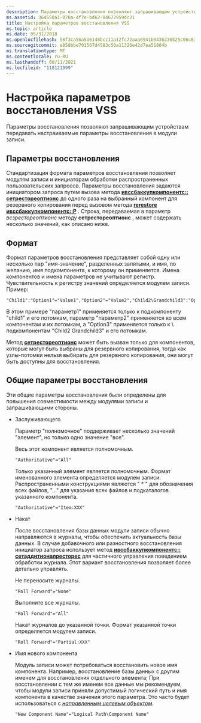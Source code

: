 ```yaml
---
description: Параметры восстановления позволяют запрашивающим устройствам передавать настраиваемые параметры восстановления в модули записи.
ms.assetid: 364550a1-070a-4f7e-bd62-84672959dc21
title: Настройка параметров восстановления VSS
ms.topic: article
ms.date: 05/31/2018
ms.openlocfilehash: 58f3ca56a516148bcc11a12fc72aaa6941b0436236525c06c63142107bd18b59
ms.sourcegitcommit: e858bbe701567d4583c50a11326e42d7ea51804b
ms.translationtype: MT
ms.contentlocale: ru-RU
ms.lasthandoff: 08/11/2021
ms.locfileid: "118121999"
---
```

# <a name="setting-vss-restore-options"></a>Настройка параметров восстановления VSS

Параметры восстановления позволяют запрашивающим устройствам передавать настраиваемые параметры восстановления в модули записи.

## <a name="restore-options"></a>Параметры восстановления

Стандартизация формата параметров восстановления позволяет модулям записи и инициаторам обработки распространенных пользовательских запросов. Параметры восстановления задаются инициатором запроса путем вызова метода [**ивссбаккупкомпонентс:: сетрестореоптионс**](/windows/desktop/api/VsBackup/nf-vsbackup-ivssbackupcomponents-setrestoreoptions) до одного раза на выбранный компонент для резервного копирования перед вызовом метода [**rerestore ивссбаккупкомпонентс::P**](/windows/desktop/api/VsBackup/nf-vsbackup-ivssbackupcomponents-prerestore) . Строка, передаваемая в параметр *всзрестореоптионс* методу **сетрестореоптионс** , может содержать несколько значений, как описано ниже.

## <a name="format"></a>Формат

Формат параметров восстановления представляет собой одну или несколько пар "имя-значение", разделенных запятыми, и имя, по желанию, имя подкомпонента, к которому он применяется. Имена компонентов и имена параметров не учитывают регистр. Чувствительность к регистру значений определяется модулем записи. Пример:

``` syntax
"Child1":"Option1"="Value1","Option2"="Value2","Child2\Grandchild3":"Option3"="Value3"
```

В этом примере "параметр1" применяется только к подкомпоненту "child1" и его потомкам, параметр "параметр2" применяется ко всем компонентам и их потомкам, а "Option3" применяется только к \\ подкомпонентам "Child2 Grandchild3" и его потомкам.

Метод [**сетрестореоптионс**](/windows/desktop/api/VsBackup/nf-vsbackup-ivssbackupcomponents-setrestoreoptions) может быть вызван только для компонентов, которые могут быть выбраны для резервного копирования, тогда как узлы-потомки нельзя выбирать для резервного копирования, они могут быть доступны для восстановления.

## <a name="common-restore-options"></a>Общие параметры восстановления

Эти общие параметры восстановления были определены для повышения совместимости между модулями записи и запрашивающими стороны.

-   Заслуживающего

    Параметр "полномочное" поддерживает несколько значений "элемент", но только одно значение "все".

    Весь этот компонент является полномочным.

    ``` syntax
    "Authoritative"="All"
    ```

    Только указанный элемент является полномочным. Формат именованного элемента определяется модулем записи. Распространенными конструкциями являются " \* " для обозначения всех файлов, "..." для указания всех файлов и подкаталогов указанного компонента.

    ``` syntax
    "Authoritative"="Item:XXX"
    ```

-   Накат

    После восстановления базы данных модули записи обычно направляются в журналы, чтобы обеспечить актуальность базы данных. В случае добавочного или разностного восстановления инициатор запроса использует метод [**ивссбаккупкомпонентс:: сетаддитионалресторес**](/windows/desktop/api/VsBackup/nf-vsbackup-ivssbackupcomponents-setadditionalrestores) для частичного управления поведением обработки журнала. Этот вариант восстановления позволяет более детально управлять.

    Не переносите журналы.

    ``` syntax
    "Roll Forward"="None"
    ```

    Выполните все журналы.

    ``` syntax
    "Roll Forward"="All"
    ```

    Накат журналов до указанной точки. Формат указанной точки определяется модулем записи.

    ``` syntax
    "Roll Forward"="Partial:XXX"
    ```

-   Имя нового компонента

    Модуль записи может потребоваться восстановить новое имя компонента. Например, восстановление базы данных с другим именем для восстановления отдельного элемента; При восстановлении с тем же именем все данные мы рекомендуем, чтобы модули записи приняли допустимый логический путь и имя компонента в качестве значения этого параметра. Это часто будет использоваться с [*направленным целевым объектом*](vssgloss-d.md).

    ``` syntax
    "New Component Name"="Logical Path\Component Name"
    ```

 

 



